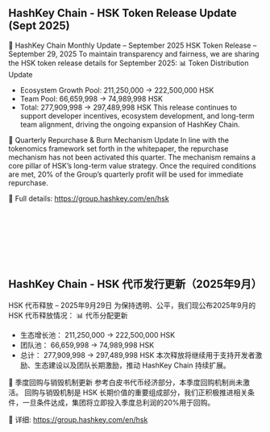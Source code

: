 ## HashKey Chain - HSK Token Release Update (Sept 2025)
📢 HashKey Chain Monthly Update – September 2025
HSK Token Release – September 29, 2025
To maintain transparency and fairness, we are sharing the HSK token release details for September 2025:
📊 Token Distribution Update
- Ecosystem Growth Pool:
 211,250,000 → 222,500,000 HSK
- Team Pool:
 66,659,998 → 74,989,998 HSK
- Total:
 277,909,998 → 297,489,998 HSK
This release continues to support developer incentives, ecosystem development, and long-term team alignment, driving the ongoing expansion of HashKey Chain.

🔁 Quarterly Repurchase & Burn Mechanism Update
In line with the tokenomics framework set forth in the whitepaper, the repurchase mechanism has not been activated this quarter.
The mechanism remains a core pillar of HSK’s long-term value strategy. Once the required conditions are met, 20% of the Group’s quarterly profit will be used for immediate repurchase.

🔗 Full details: https://group.hashkey.com/en/hsk

<br></br>
<br></br>
<br></br>


## HashKey Chain - HSK 代币发行更新（2025年9月）
HSK 代币释放 – 2025年9月29日
为保持透明、公平，我们现公布2025年9月的 HSK 代币释放情况：
📊 代币分配更新
-  生态增长池：
 211,250,000 → 222,500,000 HSK
-  团队池：
 66,659,998 → 74,989,998 HSK
-  总计：
 277,909,998 → 297,489,998 HSK 
本次释放将继续用于支持开发者激励、生态建设以及团队长期激励，推动 HashKey Chain 持续扩展。

🔁 季度回购与销毁机制更新
参考白皮书代币经济部分，本季度回购机制尚未激活。 回购与销毁机制是 HSK 长期价值的重要组成部分，我们正积极推进相关条件，一旦条件达成，集团将立即投入季度总利润的20%用于回购。

🔗 详细: https://group.hashkey.com/en/hsk
